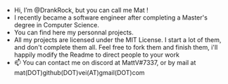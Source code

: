 - Hi, I’m @DrankRock, but you can call me Mat !
- I recently became a software engineer after completing a Master's degree in Computer Science.
- You can find here my personnal projects.
- All my projects are licensed under the MIT License. I start a lot of them, and don't complete them all. Feel free to fork them and finish them, i'll happily modify the Readme to direct people to your work
- 📫 You can contact me on discord at MattV#7337, or by mail at mat(DOT)github(DOT)vei(AT)gmail(DOT)com
